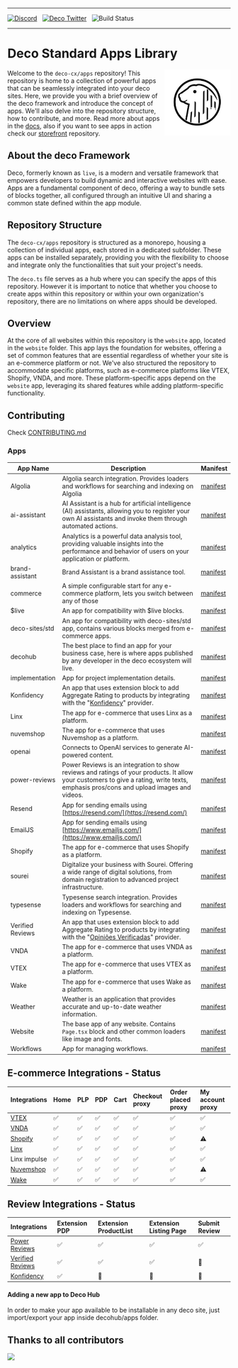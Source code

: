 <hr/> 
 
<a href="https://deco.cx/discord" target="_blank"><img alt="Discord" src="https://img.shields.io/discord/985687648595243068?label=Discord&color=7289da" /></a>
&nbsp;
<a href="https://x.com/deco_frontend" target="_blank"><img src="https://img.shields.io/twitter/follow/deco_frontend" alt="Deco Twitter" /></a>
&nbsp;
![Build Status](https://github.com/deco-cx/apps/workflows/ci/badge.svg?event=push&branch=main)

<hr/>

# Deco Standard **Apps** Library

<img align="right" src="/assets/logo.svg" height="150px" alt="The Deco Framework logo: A capybara in its natural habitat">

Welcome to the `deco-cx/apps` repository! This repository is home to a collection of powerful apps that can be seamlessly integrated into your deco sites. Here, we provide you with a brief overview of the deco framework and introduce the concept of apps. We'll also delve into the repository structure, how to contribute, and more. Read more about apps in the [docs](https://www.deco.cx/docs/en/concepts/app), also if you want to see apps in action check our [storefront](https://github.com/deco-sites/storefront) repository.

## About the deco Framework

Deco, formerly known as `live`, is a modern and versatile framework that empowers developers to build dynamic and interactive websites with ease. Apps are a fundamental component of deco, offering a way to bundle sets of blocks together, all configured through an intuitive UI and sharing a common state defined within the app module.

## Repository Structure

The `deco-cx/apps` repository is structured as a monorepo, housing a collection of individual apps, each stored in a dedicated subfolder. These apps can be installed separately, providing you with the flexibility to choose and integrate only the functionalities that suit your project's needs.

The `deco.ts` file serves as a hub where you can specify the apps of this repository. However it is important to notice that whether you choose to create apps within this repository or within your own organization's repository, there are no limitations on where apps should be developed.

## Overview

At the core of all websites within this repository is the `website` app, located in the `website` folder. This app lays the foundation for websites, offering a set of common features that are essential regardless of whether your site is an e-commerce platform or not. We've also structured the repository to accommodate specific platforms, such as e-commerce platforms like VTEX, Shopify, VNDA, and more. These platform-specific apps depend on the `website` app, leveraging its shared features while adding platform-specific functionality.

## Contributing

Check [CONTRIBUTING.md](https://github.com/deco-cx/apps/blob/main/CONTRIBUTING.md)

### Apps

| App Name         | Description                                                                                                                                                                           | Manifest                                      |
| ---------------- | ------------------------------------------------------------------------------------------------------------------------------------------------------------------------------------- | --------------------------------------------- |
| Algolia          | Algolia search integration. Provides loaders and workflows for searching and indexing on Algolia                                                                                      | [manifest](/algolia/manifest.gen.ts)          |
| ai-assistant     | AI Assistant is a hub for artificial intelligence (AI) assistants, allowing you to register your own AI assistants and invoke them through automated actions.                         | [manifest](/ai-assistant/manifest.gen.ts)     |
| analytics        | Analytics is a powerful data analysis tool, providing valuable insights into the performance and behavior of users on your application or platform.                                   | [manifest](/analytics/manifest.gen.ts)        |
| brand-assistant  | Brand Assistant is a brand assistance tool.                                                                                                                                           | [manifest](/brand-assistant/manifest.gen.ts)  |
| commerce         | A simple configurable start for any e-commerce platform, lets you switch between any of those                                                                                         | [manifest](/commerce/manifest.gen.ts)         |
| $live            | An app for compatibility with $live blocks.                                                                                                                                           | [manifest](/compat/$live/manifest.gen.ts)     |
| deco-sites/std   | An app for compatibility with deco-sites/std app, contains various blocks merged from e-commerce apps.                                                                                | [manifest](/compat/std/manifest.gen.ts)       |
| decohub          | The best place to find an app for your business case, here is where apps published by any developer in the deco ecosystem will live.                                                  | [manifest](/decohub/manifest.gen.ts)          |
| implementation   | App for project implementation details.                                                                                                                                               | [manifest](/implementation/manifest.gen.ts)   |
| Konfidency       | An app that uses extension block to add Aggregate Rating to products by integrating with the "[Konfidency](https://www.konfidency.com.br/)" provider.                                 | [manifest](/konfidency/manifest.gen.ts)       |
| Linx             | The app for e-commerce that uses Linx as a platform.                                                                                                                                  | [manifest](/linx/manifest.gen.ts)             |
| nuvemshop        | The app for e-commerce that uses Nuvemshop as a platform.                                                                                                                             | [manifest](/nuvemshop/manifest.gen.ts)        |
| openai           | Connects to OpenAI services to generate AI-powered content.                                                                                                                           | [manifest](/openai/manifest.gen.ts)           |
| power-reviews    | Power Reviews is an integration to show reviews and ratings of your products. It allow your customers to give a rating, write texts, emphasis pros/cons and upload images and videos. | [manifest](/power-reviews/manifest.gen.ts)    |
| Resend           | App for sending emails using [https://resend.com/](https://resend.com/)                                                                                                               | [manifest](/resend/manifest.gen.ts)           |
| EmailJS          | App for sending emails using [https://www.emailjs.com/](https://www.emailjs.com/)                                                                                                     | [manifest](/emailjs/manifest.gen.ts)          |
| Shopify          | The app for e-commerce that uses Shopify as a platform.                                                                                                                               | [manifest](/shopify/manifest.gen.ts)          |
| sourei           | Digitalize your business with Sourei. Offering a wide range of digital solutions, from domain registration to advanced project infrastructure.                                        | [manifest](/sourei/manifest.gen.ts)           |
| typesense        | Typesense search integration. Provides loaders and workflows for searching and indexing on Typesense.                                                                                 | [manifest](/typesense/manifest.gen.ts)        |
| Verified Reviews | An app that uses extension block to add Aggregate Rating to products by integrating with the "[Opiniões Verificadas](https://www.opinioes-verificadas.com.br/br/)" provider.          | [manifest](/verified-reviews/manifest.gen.ts) |
| VNDA             | The app for e-commerce that uses VNDA as a platform.                                                                                                                                  | [manifest](/vnda/manifest.gen.ts)             |
| VTEX             | The app for e-commerce that uses VTEX as a platform.                                                                                                                                  | [manifest](/vtex/manifest.gen.ts)             |
| Wake             | The app for e-commerce that uses Wake as a platform.                                                                                                                                  | [manifest](/wake/manifest.gen.ts)             |
| Weather          | Weather is an application that provides accurate and up-to-date weather information.                                                                                                  | [manifest](/weather/manifest.gen.ts)          |
| Website          | The base app of any website. Contains `Page.tsx` block and other common loaders like image and fonts.                                                                                 | [manifest](/website/manifest.gen.ts)          |
| Workflows        | App for managing workflows.                                                                                                                                                           | [manifest](/workflows/manifest.gen.ts)        |

## E-commerce Integrations - Status

| Integrations                                                                                               | Home | PLP | PDP | Cart | Checkout proxy | Order placed proxy | My account proxy |
| :--------------------------------------------------------------------------------------------------------- | :--- | :-- | :-- | :--- | :------------- | :----------------- | :--------------- |
| [VTEX](https://github.com/deco-cx/apps/blob/main/vtex/README.md)                                           | ✅   | ✅  | ✅  | ✅   | ✅             | ✅                 | ✅               |
| [VNDA](https://github.com/deco-cx/apps/blob/main/vnda/README.md)                                           | ✅   | ✅  | ✅  | ✅   | ✅             | ✅                 | ✅               |
| [Shopify](https://github.com/deco-cx/apps/blob/b072c1fdfab8d5f1647ed42f9dbaae618f28f05f/shopify/README.md) | ✅   | ✅  | ✅  | ✅   | ✅             | ✅                 | ⚠️               |
| [Linx](https://github.com/deco-cx/apps/blob/main/linx/README.md)                                           | ✅   | ✅  | ✅  | ✅   | ✅             | ✅                 | ✅               |
| Linx impulse                                                                                               | ✅   | ✅  | ✅  | ✅   | ✅             | ✅                 | ✅               |
| [Nuvemshop](https://github.com/deco-cx/apps/blob/main/nuvemshop/README.MD)                                 | ✅   | ✅  | ✅  | ✅   | ✅             | ✅                 | ⚠️               |
| [Wake](https://github.com/deco-cx/apps/blob/main/wake/README.md)                                           | ✅   | ✅  | ✅  | ✅   | ✅             | ✅                 | ✅               |

## Review Integrations - Status

| Integrations                                                                             | Extension PDP | Extension ProductList | Extension Listing Page | Submit Review |
| :--------------------------------------------------------------------------------------- | :------------ | :-------------------- | :--------------------- | :------------ |
| [Power Reviews](https://github.com/deco-cx/apps/blob/main/power-reviews/README.md)       | ✅            | ✅                    | ✅                     | ✅            |
| [Verified Reviews](https://github.com/deco-cx/apps/blob/main/verified-reviews/README.md) | ✅            | ✅                    | ✅                     | 🔴            |
| [Konfidency](https://github.com/deco-cx/apps/blob/main/konfidency/README.md)             | ✅            | 🔴                    | 🔴                     | 🔴            |

#### Adding a new app to Deco Hub

In order to make your app available to be installable in any deco site, just import/export your app inside decohub/apps folder.

## Thanks to all contributors

<a href="https://github.com/deco-cx/apps/graphs/contributors">
  <img src="https://contributors-img.web.app/image?repo=deco-cx/apps" />
</a>
